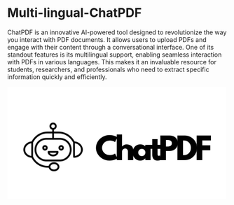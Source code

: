 # Multi-lingual-ChatPDF
ChatPDF is an innovative AI-powered tool designed to revolutionize the way you interact with PDF documents. It allows users to upload PDFs and engage with their content through a conversational interface. One of its standout features is its multilingual support, enabling seamless interaction with PDFs in various languages. This makes it an invaluable resource for students, researchers, and professionals who need to extract specific information quickly and efficiently.


![alt text](https://github.com/Hazemyasseen/Multi-lingual-ChatPDF/blob/main/ChatPDF.png?raw=true)
